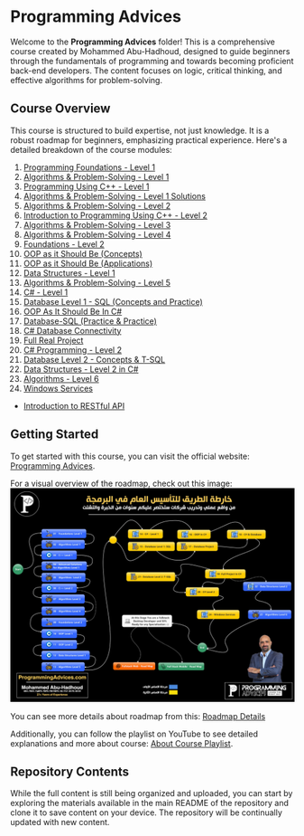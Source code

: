 # Programming Advices

Welcome to the **Programming Advices** folder! This is a comprehensive course created by Mohammed Abu-Hadhoud, designed to guide beginners through the fundamentals of programming and towards becoming proficient back-end developers. The content focuses on logic, critical thinking, and effective algorithms for problem-solving.

## Course Overview

This course is structured to build expertise, not just knowledge. It is a robust roadmap for beginners, emphasizing practical experience. Here's a detailed breakdown of the course modules:

01. [Programming Foundations - Level 1](https://programmingadvices.com/p/00316b)
02. [Algorithms & Problem-Solving - Level 1](https://programmingadvices.com/p/00316b1)
03. [Programming Using C++ - Level 1](https://programmingadvices.com/p/00316b11)
04. [Algorithms & Problem-Solving - Level 1 Solutions](https://programmingadvices.com/p/00316b111)
05. [Algorithms & Problem-Solving - Level 2](https://programmingadvices.com/p/00316b1111)
06. [Introduction to Programming Using C++ - Level 2](https://programmingadvices.com/p/introduction-to-programming-using-c-level-2)
07. [Algorithms & Problem-Solving - Level 3](https://programmingadvices.com/p/algorithms-and-problem-solving-level-3)
08. [Algorithms & Problem-Solving - Level 4](https://programmingadvices.com/p/08-algorithms-problem-solving-level-4)
09. [Foundations - Level 2](https://programmingadvices.com/p/foundations-level-2)
10. [OOP as it Should Be (Concepts)](https://programmingadvices.com/p/oop-as-it-should-be-concepts)
11. [OOP as it Should Be (Applications)](https://programmingadvices.com/p/11-oop-as-it-should-be-applications)
12. [Data Structures - Level 1](https://programmingadvices.com/p/12-data-structures-level1)
13. [Algorithms & Problem-Solving - Level 5](https://programmingadvices.com/p/13-algorithms-problem-solving-level-5)
14. [C# - Level 1](https://programmingadvices.com/p/14-c-level-1)
15. [Database Level 1 - SQL (Concepts and Practice)](https://programmingadvices.com/p/database-level-1-sql-concepts-and-practice)
16. [OOP As It Should Be In C#](https://programmingadvices.com/p/16-oop-in-c)
17. [Database-SQL (Practice & Practice)](https://programmingadvices.com/p/17-database-sql-practice)
18. [C# Database Connectivity](https://programmingadvices.com/p/db-connectivity-in-csharp)
19. [Full Real Project](https://programmingadvices.com/p/19-fullrealproject)
20. [C# Programming - Level 2](https://programmingadvices.com/p/c-sharp-level2)
21. [Database Level 2 - Concepts & T-SQL](https://programmingadvices.com/p/21-db-level2-t-sql)
22. [Data Structures - Level 2 in C#](https://programmingadvices.com/p/22-ds-l2)
23. [Algorithms - Level 6](https://programmingadvices.com/p/23-algorithms-level6)
24. [Windows Services](https://programmingadvices.com/)
- [Introduction to RESTful API](https://programmingadvices.com/p/restful-api)

## Getting Started

To get started with this course, you can visit the official website: [Programming Advices](https://programmingadvices.com/).

For a visual overview of the roadmap, check out this image: ![Roadmap Image](RoadMap%202023.jpg)

You can see more details about roadmap from this: [Roadmap Details](https://programmingadvices.com/p/roadmap)

Additionally, you can follow the playlist on YouTube to see detailed explanations and more about course: [About Course Playlist](https://youtube.com/playlist?list=PL3X--QIIK-OGwRuUuCGnZowsYzj3DxfdF&si=zvGo23hy_8sslNTk).

## Repository Contents

While the full content is still being organized and uploaded, you can start by exploring the materials available in the main README of the repository and clone it to save content on your device. The repository will be continually updated with new content.

